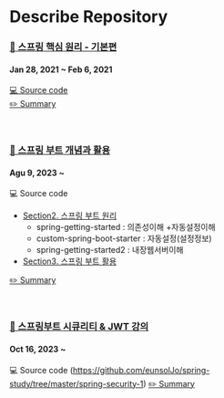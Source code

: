 # Describe Repository
### [🔗 스프링 핵심 원리 - 기본편 ](https://www.inflearn.com/course/%EC%8A%A4%ED%94%84%EB%A7%81-%ED%95%B5%EC%8B%AC-%EC%9B%90%EB%A6%AC-%EA%B8%B0%EB%B3%B8%ED%8E%B8) 
#### Jan 28, 2021 ~ Feb 6, 2021
[💻 Source code](https://github.com/eunsolJo/spring-study/tree/master/core) <br>
[✏️ Summary](https://www.notion.so/01968ec65e6e41788eadbe4714c9dc0a)

<br>

### [🔗 스프링 부트 개념과 활용](https://www.inflearn.com/course/%EC%8A%A4%ED%94%84%EB%A7%81%EB%B6%80%ED%8A%B8/dashboard) 
#### Agu 9, 2023 ~ 
💻 Source code <br>
- [Section2. 스프링 부트 원리](https://github.com/eunsolJo/spring-study/tree/master/concept-of-spring-boot)
    - spring-getting-started : 의존성이해 +자동설정이해
    - custom-spring-boot-starter : 자동설정(설정정보)
    - spring-getting-started2 : 내장웹서버이해
- [Section3. 스프링 부트 활용](https://github.com/eunsolJo/spring-study/tree/master/use-spring-boot)

[✏️ Summary](https://www.notion.so/706a63fcd1874b9fb57a241051d06d04?pvs=4)

<br>


### [🔗 스프링부트 시큐리티 & JWT 강의](https://www.inflearn.com/course/%EC%8A%A4%ED%94%84%EB%A7%81%EB%B6%80%ED%8A%B8-%EC%8B%9C%ED%81%90%EB%A6%AC%ED%8B%B0) 
#### Oct 16, 2023 ~ 
💻 Source code (https://github.com/eunsolJo/spring-study/tree/master/spring-security-1)
[✏️ Summary](https://golden-age-825.notion.site/JWT-921ca43839104087868006c6ff288036?pvs=4)
